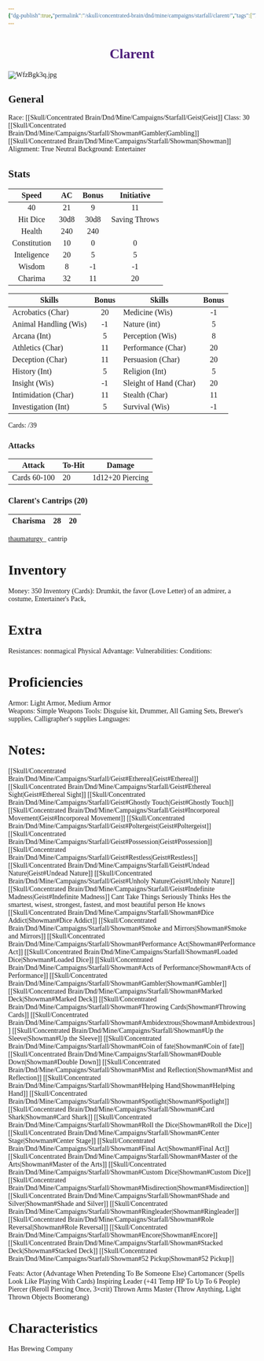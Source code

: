 ```yaml
---
{"dg-publish":true,"permalink":"/skull/concentrated-brain/dnd/mine/campaigns/starfall/clarent/","tags":["Tagless"],"noteIcon":""}
---
```


<style id="Force_Custom_Fonts" type="text/css">@font-face{font-style:normal;font-family:"Merriweather";src:local("Merriweather")}@font-face{font-style:bolder;font-family:"Merriweather";src:local("Merriweather")}@font-face{font-style:normal;font-family:"Merriweather";src:local("Merriweather");unicode-range:U+0-FF,U+2E80-9FFF,U+F900-FAFF,U+FE30-FE4F,U+20000-2FA1F}@font-face{font-style:bolder;font-family:"Merriweather";src:local("Merriweather");unicode-range:U+0-FF,U+2E80-9FFF,U+F900-FAFF,U+FE30-FE4F,U+20000-2FA1F}@font-face{font-style:normal;font-family:"Merriweather";src:local("Merriweather");unicode-range:U+0-FF}@font-face{font-style:bolder;font-family:"Merriweather";src:local("Merriweather");unicode-range:U+0-FF}:not(pre):not(code):not(textarea):not(tt):not(kbd):not(samp):not(var){font-family:"Merriweather"!important}pre,code,textarea,tt,kbd,samp,var{font-family:monospace!important}pre *,code *,textarea *,tt *,kbd *,samp *,var *{font-family:monospace!important}</style>


# <center><span style="color:#4e1f7b">Clarent </span></center>
![WfzBgk3q.jpg](/img/user/images/WfzBgk3q.jpg)



## General
 Race: [[Skull/Concentrated Brain/Dnd/Mine/Campaigns/Starfall/Geist\|Geist]]
 Class: 30 [[Skull/Concentrated Brain/Dnd/Mine/Campaigns/Starfall/Showman#Gambler\|Gambling]] [[Skull/Concentrated Brain/Dnd/Mine/Campaigns/Starfall/Showman\|Showman]]
 Alignment: True Neutral 
 Background: Entertainer


## Stats

|    Speed     |  AC  | Bonus |  Initiative   |
| :----------: | :--: | :---: | :-----------: |
|      40      |  21  |   9   |      11       |
|   Hit Dice   | 30d8 | 30d8  | Saving Throws |
|    Health    | 240  |  240  |               |
| Constitution |  10  |   0   |       0       |
| Inteligence  |  20  |   5   |       5       |
|    Wisdom    |  8   |  -1   |      -1       |
|   Charima    |  32  |  11   |      20       |

| Skills                | Bonus | Skills                | Bonus |
| --------------------- | :---: | --------------------- | :---: |
| Acrobatics (Char)      |    20   | Medicine (Wis)        |  -1    |
| Animal Handling (Wis) |   -1    | Nature (int)          |  5     |
| Arcana (Int)          |    5   | Perception (Wis)      |  8     |
| Athletics (Char)       |  11     | Performance (Char)    | 20      |
| Deception (Char)      |     11 | Persuasion (Char)     |   20    |
| History (Int)         |     5  | Religion (Int)        |  5     |
| Insight (Wis)         |   -1    | Sleight of Hand (Char) |    20   |
| Intimidation (Char)   |      11 | Stealth (Char)         |   11    |
| Investigation (Int)   |      5 | Survival (Wis)        |   -1    |

Cards: /39
### Attacks

| Attack | To-Hit | Damage |
| ------ | ------ | ------ |
|   Cards  60-100   |    20    |  1d12+20 Piercing      |

### Clarent's Cantrips (20)

| Charisma |   28  |   20  |
| ------------ | --- | --- |
 
 [thaumaturgy](https://www.dandwiki.com/wiki/5e_SRD:Thaumaturgy "5e SRD:Thaumaturgy")_ cantrip
# Inventory

Money: 350
Inventory (Cards): Drumkit, the favor (Love Letter) of an admirer, a costume, Entertainer's Pack,
# Extra
Resistances: nonmagical Physical
Advantage: 
Vulnerabilities: 
Conditions: 
  

# Proficiencies
		
Armor:  Light Armor, Medium Armor  
Weapons: Simple Weapons
Tools: Disguise kit, Drummer, All Gaming Sets, Brewer's supplies, Calligrapher's supplies
Languages: 

# Notes: 
[[Skull/Concentrated Brain/Dnd/Mine/Campaigns/Starfall/Geist#Ethereal\|Geist#Ethereal]]
[[Skull/Concentrated Brain/Dnd/Mine/Campaigns/Starfall/Geist#Ethereal Sight\|Geist#Ethereal Sight]]
[[Skull/Concentrated Brain/Dnd/Mine/Campaigns/Starfall/Geist#Ghostly Touch\|Geist#Ghostly Touch]]
[[Skull/Concentrated Brain/Dnd/Mine/Campaigns/Starfall/Geist#Incorporeal Movement\|Geist#Incorporeal Movement]]
[[Skull/Concentrated Brain/Dnd/Mine/Campaigns/Starfall/Geist#Poltergeist\|Geist#Poltergeist]]
[[Skull/Concentrated Brain/Dnd/Mine/Campaigns/Starfall/Geist#Possession\|Geist#Possession]]
[[Skull/Concentrated Brain/Dnd/Mine/Campaigns/Starfall/Geist#Restless\|Geist#Restless]]
[[Skull/Concentrated Brain/Dnd/Mine/Campaigns/Starfall/Geist#Undead Nature\|Geist#Undead Nature]]
[[Skull/Concentrated Brain/Dnd/Mine/Campaigns/Starfall/Geist#Unholy Nature\|Geist#Unholy Nature]]
[[Skull/Concentrated Brain/Dnd/Mine/Campaigns/Starfall/Geist#Indefinite Madness\|Geist#Indefinite Madness]]
	Cant Take Things Seriously
	Thinks Hes the smartest, wisest, strongest, fastest, and most beautiful person He knows
[[Skull/Concentrated Brain/Dnd/Mine/Campaigns/Starfall/Showman#Dice Addict\|Showman#Dice Addict]]
[[Skull/Concentrated Brain/Dnd/Mine/Campaigns/Starfall/Showman#Smoke and Mirrors\|Showman#Smoke and Mirrors]]
[[Skull/Concentrated Brain/Dnd/Mine/Campaigns/Starfall/Showman#Performance Act\|Showman#Performance Act]]
[[Skull/Concentrated Brain/Dnd/Mine/Campaigns/Starfall/Showman#Loaded Dice\|Showman#Loaded Dice]]
[[Skull/Concentrated Brain/Dnd/Mine/Campaigns/Starfall/Showman#Acts of Performance\|Showman#Acts of Performance]]
	[[Skull/Concentrated Brain/Dnd/Mine/Campaigns/Starfall/Showman#Gambler\|Showman#Gambler]]
[[Skull/Concentrated Brain/Dnd/Mine/Campaigns/Starfall/Showman#Marked Deck\|Showman#Marked Deck]]
[[Skull/Concentrated Brain/Dnd/Mine/Campaigns/Starfall/Showman#Throwing Cards\|Showman#Throwing Cards]]
[[Skull/Concentrated Brain/Dnd/Mine/Campaigns/Starfall/Showman#Ambidextrous\|Showman#Ambidextrous]]
[[Skull/Concentrated Brain/Dnd/Mine/Campaigns/Starfall/Showman#Up the Sleeve\|Showman#Up the Sleeve]]
[[Skull/Concentrated Brain/Dnd/Mine/Campaigns/Starfall/Showman#Coin of fate\|Showman#Coin of fate]]
[[Skull/Concentrated Brain/Dnd/Mine/Campaigns/Starfall/Showman#Double Down\|Showman#Double Down]]
[[Skull/Concentrated Brain/Dnd/Mine/Campaigns/Starfall/Showman#Mist and Reflection\|Showman#Mist and Reflection]]
[[Skull/Concentrated Brain/Dnd/Mine/Campaigns/Starfall/Showman#Helping Hand\|Showman#Helping Hand]]
[[Skull/Concentrated Brain/Dnd/Mine/Campaigns/Starfall/Showman#Spotlight\|Showman#Spotlight]]
[[Skull/Concentrated Brain/Dnd/Mine/Campaigns/Starfall/Showman#Card Shark\|Showman#Card Shark]]
[[Skull/Concentrated Brain/Dnd/Mine/Campaigns/Starfall/Showman#Roll the Dice\|Showman#Roll the Dice]]
[[Skull/Concentrated Brain/Dnd/Mine/Campaigns/Starfall/Showman#Center Stage\|Showman#Center Stage]]
[[Skull/Concentrated Brain/Dnd/Mine/Campaigns/Starfall/Showman#Final Act\|Showman#Final Act]]
[[Skull/Concentrated Brain/Dnd/Mine/Campaigns/Starfall/Showman#Master of the Arts\|Showman#Master of the Arts]]
[[Skull/Concentrated Brain/Dnd/Mine/Campaigns/Starfall/Showman#Custom Dice\|Showman#Custom Dice]]
[[Skull/Concentrated Brain/Dnd/Mine/Campaigns/Starfall/Showman#Misdirection\|Showman#Misdirection]]
[[Skull/Concentrated Brain/Dnd/Mine/Campaigns/Starfall/Showman#Shade and Silver\|Showman#Shade and Silver]]
[[Skull/Concentrated Brain/Dnd/Mine/Campaigns/Starfall/Showman#Ringleader\|Showman#Ringleader]]
[[Skull/Concentrated Brain/Dnd/Mine/Campaigns/Starfall/Showman#Role Reversal\|Showman#Role Reversal]]
[[Skull/Concentrated Brain/Dnd/Mine/Campaigns/Starfall/Showman#Encore\|Showman#Encore]]
[[Skull/Concentrated Brain/Dnd/Mine/Campaigns/Starfall/Showman#Stacked Deck\|Showman#Stacked Deck]]
[[Skull/Concentrated Brain/Dnd/Mine/Campaigns/Starfall/Showman#52 Pickup\|Showman#52 Pickup]]

Feats:
Actor 
	(Advantage When Pretending To Be Someone Else)
Cartomancer
	(Spells Look Like Playing With Cards)
Inspiring Leader
	(+41 Temp HP To Up To 6 People)
Piercer
	(Reroll Piercing Once, 3×crit)
Thrown Arms Master
	(Throw Anything, Light Thrown Objects Boomerang)

# Characteristics 

Has Brewing Company